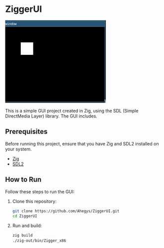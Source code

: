 # ZiggerUI

![Screenshot of the GUI Interface](./screenshots/screenshot.png)

This is a simple GUI project created in Zig, using the SDL (Simple DirectMedia Layer) library. The GUI includes.

## Prerequisites

Before running this project, ensure that you have Zig and SDL2 installed on your system.

- [Zig](https://ziglang.org/)
- [SDL2](https://libsdl.org/)

## How to Run

Follow these steps to run the GUI:

1. Clone this repository:

   ```bash
   git clone https://github.com/Ahegys/ZiggerUI.git
   cd ZiggerUI
   ```

2. Run and build:

   ```bash
   zig build
   ./zig-out/bin/Zigger_x86
   ```
